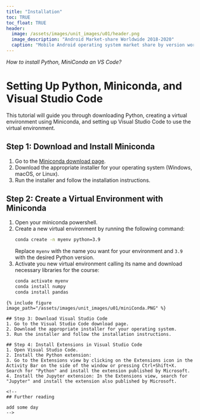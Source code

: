 ```yaml
---
title: "Installation"
toc: TRUE
toc_float: TRUE
header:
  image: /assets/images/unit_images/u01/header.png
  image_description: "Android Market-share Worldwide 2018-2020"
  caption: "Mobile Android operating system market share by version worldwide from 2018 to 2020: [StatCounter](https://gs.statcounter.com/android-version-market-share/mobile/worldwide/#monthly-201907-202001) [via Statista](https://www.statista.com/statistics/921152/mobile-android-version-share-worldwide/)"
---
```

*How to install Python, MiniConda an VS Code?*
<!--more-->


# Setting Up Python, Miniconda, and Visual Studio Code

This tutorial will guide you through downloading Python, creating a virtual environment using Miniconda, and setting up Visual Studio Code to use the virtual environment.

## Step 1: Download and Install Miniconda

1. Go to the [Miniconda download page](https://docs.conda.io/en/latest/miniconda.html).
2. Download the appropriate installer for your operating system (Windows, macOS, or Linux).
3. Run the installer and follow the installation instructions.

## Step 2: Create a Virtual Environment with Miniconda

1. Open your miniconda powershell.
2. Create a new virtual environment by running the following command:
   ```sh
   conda create -n myenv python=3.9
   ```
   Replace `myenv` with the name you want for your environment and `3.9` with the desired Python version.
3. Activate you new virtual environment calling its name and download necessary libraries for the course:
   ```sh
   conda activate myenv
   conda install numpy
   conda install pandas
  ```
{% include figure image_path="/assets/images/unit_images/u01/miniConda.PNG" %}

## Step 3: Download Visual Studio Code
1. Go to the Visual Studio Code download page.
2. Download the appropriate installer for your operating system.
3. Run the installer and follow the installation instructions.

## Step 4: Install Extensions in Visual Studio Code
1. Open Visual Studio Code.
2. Install the Python extension:
3. Go to the Extensions view by clicking on the Extensions icon in the Activity Bar on the side of the window or pressing Ctrl+Shift+X. Search for "Python" and install the extension published by Microsoft.
4. Install the Jupyter extension: In the Extensions view, search for "Jupyter" and install the extension also published by Microsoft.

<!--
## Further reading

add some day
-->
